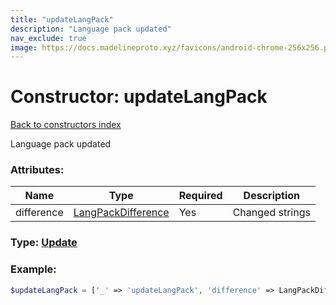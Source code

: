 ```yaml
---
title: "updateLangPack"
description: "Language pack updated"
nav_exclude: true
image: https://docs.madelineproto.xyz/favicons/android-chrome-256x256.png
---
```

# Constructor: updateLangPack  
[Back to constructors index](index.md)



Language pack updated

### Attributes:

| Name     |    Type       | Required | Description |
|----------|---------------|----------|-------------|
|difference|[LangPackDifference](../types/LangPackDifference.md) | Yes|Changed strings|



### Type: [Update](../types/Update.md)


### Example:

```php
$updateLangPack = ['_' => 'updateLangPack', 'difference' => LangPackDifference];
```  
